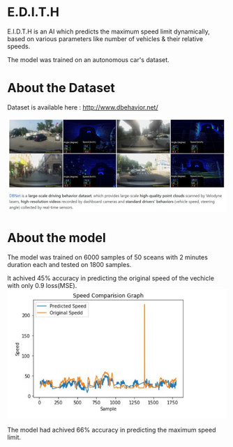 # E.D.I.T.H
E.I.D.T.H is an AI which predicts the maximum speed limit dynamically, based on various parameters like number of vehicles &amp; their relative speeds.

The model was trained on an autonomous car's dataset.

# About the Dataset
Dataset is available here :
http://www.dbehavior.net/

![alt text](https://github.com/wonderfulvamsi/E.D.I.T.H/blob/master/db.JPG)

# About the model
The model was trained on 6000 samples of 50 sceans with 2 minutes duration each and tested on 1800 samples.

It achived 45% accuracy in predicting the original speed of the vechicle with only 0.9 loss(MSE).
![alt text](https://github.com/wonderfulvamsi/E.D.I.T.H/blob/master/graph.JPG)

The model had achived 66% accuracy in predicting the maximum speed limit.

